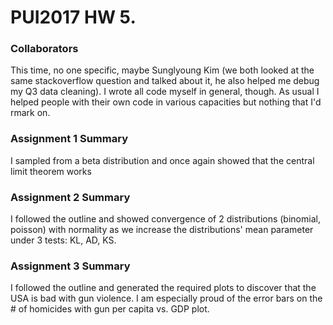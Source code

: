 # PUI2017 HW 5.

### Collaborators
This time, no one specific, maybe Sunglyoung Kim (we both looked at the same stackoverflow question and talked about it, he also helped me debug my Q3 data cleaning). I wrote all code myself in general, though. As usual I helped people with their own code in various capacities but nothing that I'd rmark on.


### Assignment 1 Summary
I sampled from a beta distribution and once again showed that the central limit theorem works


### Assignment 2 Summary
I followed the outline and showed convergence of 2 distributions (binomial, poisson) with normality as we increase the distributions' mean parameter under 3 tests: KL, AD, KS. 


### Assignment 3 Summary
I followed the outline and generated the required plots to discover that the USA is bad with gun violence. I am especially proud of the error bars on the # of homicides with gun per capita vs. GDP plot.
